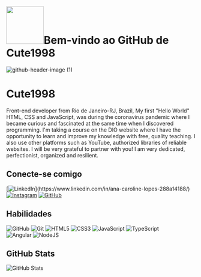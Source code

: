 
# <img src="https://media.giphy.com/media/lGhBlBMIN2XsEteTN3/giphy.gif" width="100"/>Bem-vindo ao GitHub de Cute1998

![github-header-image (1)](https://github.com/Cute1998/dio-lab-open-source/assets/125381238/c1ad98a9-8755-4bf6-af5b-9823ea8000f6)


# Cute1998

Front-end developer from Rio de Janeiro-RJ, Brazil, My first "Hello World" HTML, CSS and JavaScript, was during the coronavirus pandemic where I became curious and fascinated at the same time when I discovered programming.
I'm taking a course on the DIO website where I have the opportunity to learn and improve my knowledge with free, quality teaching.
I also use other platforms such as YouTube, authorized libraries of reliable websites.
I will be very grateful to partner with you!
I am very dedicated, perfectionist, organized and resilient.



## Conecte-se comigo
[![LinkedIn](https://img.shields.io/badge/LinkedIn-0077B5?style=for-the-badge&logo=linkedin&logoColor=white;)](https://www.linkedin.com/in/ana-caroline-lopes-288a14188/)
[![Instagram](https://img.shields.io/badge/Instagram-%23E4405F?style=for-the-badge&logo=instagram&logoColor=white)](https://www.instagram.com/cutecarolinelopes/)
[![GitHub](https://img.shields.io/badge/GitHbt-100000?style=for-the-badge&logo=github&logoColor=white)](+https://github.com/Cute1998)


## Habilidades

![GitHub](https://img.shields.io/badge/GitHub-100000?style=for-the-badge&logo=github&logoColor=white)
![Git](https://img.shields.io/badge/GIT-E44C30?style=for-the-badge&logo=git&logoColor=white)
![HTML5](https://img.shields.io/badge/HTML5-E34F26?style=for-the-badge&logo=html5&logoColor=white)
![CSS3](https://img.shields.io/badge/CSS3-1572B6?style=for-the-badge&logo=css3&logoColor=white) 
![JavaScript](https://img.shields.io/badge/JavaScript-F7DF1E?style=for-the-badge&logo=javascript&logoColor=black) 
![TypeScript](https://img.shields.io/badge/TypeScript-007ACC?style=for-the-badge&logo=typescript&logoColor=white)  
![Angular](https://img.shields.io/badge/Angular-DD0031?style=for-the-badge&logo=angular&logoColor=white) 
![NodeJS](https://img.shields.io/badge/node.js-6DA55F?style=for-the-badge&logo=node.js&logoColor=white) 


## GitHub Stats

![GitHub Stats](https://github-readme-stats.vercel.app/api?username=Cute1998&theme=transparent&bg_color=000&border_color=30A3DC&show_icons=true&icon_color=30A3DC&title_color=E94D5F&text_color=FFF)


